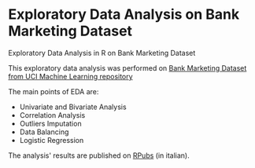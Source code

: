 # Exploratory Data Analysis on Bank Marketing Dataset
Exploratory Data Analysis in R on Bank Marketing Dataset 
 
This exploratory data analysis was performed on [Bank Marketing Dataset from UCI Machine Learning repository](http://archive.ics.uci.edu/ml/datasets/bank+marketing)

The main points of EDA are:

* Univariate and Bivariate Analysis
* Correlation Analysis
* Outliers Imputation
* Data Balancing
* Logistic Regression

The analysis' results are published on [RPubs](https://rpubs.com/donabiancone/bank-marketing) (in italian).
